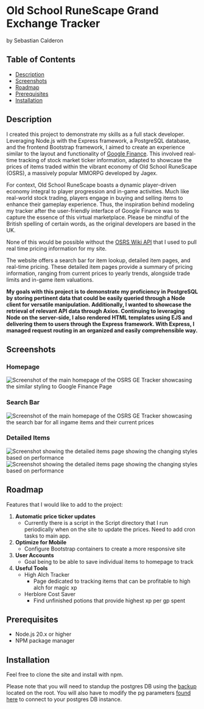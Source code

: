 # **Old School RuneScape Grand Exchange Tracker**
by Sebastian Calderon


## Table of Contents
- [Description](#description)
- [Screenshots](#screenshots)
- [Roadmap](#roadmap)
- [Prerequisites](#prerequisites)
- [Installation](#installation)

## Description
I created this project to demonstrate my skills as a full stack developer. Leveraging Node.js with the Express framework, a PostgreSQL database, and the frontend Bootstrap framework, I aimed to create an experience similar to the layout and functionality of [Google Finance](https://www.google.com/finance/?hl=en). This involved real-time tracking of stock market ticker information, adapted to showcase the prices of items traded within the vibrant economy of Old School RuneScape (OSRS), a massively popular MMORPG developed by Jagex.

For context, Old School RuneScape boasts a dynamic player-driven economy integral to player progression and in-game activities. Much like real-world stock trading, players engage in buying and selling items to enhance their gameplay experience. Thus, the inspiration behind modeling my tracker after the user-friendly interface of Google Finance was to capture the essence of this virtual marketplace. Please be mindful of the British spelling of certain words, as the original developers are based in the UK.

None of this would be possible without the [OSRS Wiki API](https://oldschool.runescape.wiki/w/RuneScape:Real-time_Prices) that I used to pull real time pricing information for my site.

The website offers a search bar for item lookup, detailed item pages, and real-time pricing. These detailed item pages provide a summary of pricing information, ranging from current prices to yearly trends, alongside trade limits and in-game item valuations.

**My goals with this project is to demonstrate my proficiency in PostgreSQL by storing pertinent data that could be easily queried through a Node client for versatile manipulation. Additionally, I wanted to showcase the retrieval of relevant API data through Axios. Continuing to leveraging Node on the server-side, I also rendered HTML templates using EJS and delivering them to users through the Express framework. With Express, I managed request routing in an organized and easily comprehensible way.**

## Screenshots
### Homepage
![Screenshot of the main homepage of the OSRS GE Tracker showcasing the similar styling to Google Finance Page](https://github.com/sabz333/OSRS-GE-Tracker/assets/66535527/a4423d53-6352-4b71-b622-16e2364597be)
### Search Bar
![Screenshot of the main homepage of the OSRS GE Tracker showcasing the search bar for all ingame items and their current prices](https://github.com/sabz333/OSRS-GE-Tracker/assets/66535527/d1dd48e6-9494-41c2-98c9-4add4acc766e)
### Detailed Items
![Screenshot showing the detailed items page showing the changing styles based on performance](https://github.com/sabz333/OSRS-GE-Tracker/assets/66535527/57cdcc7a-4da2-4183-be34-0829484e8263)
![Screenshot showing the detailed items page showing the changing styles based on performance](https://github.com/sabz333/OSRS-GE-Tracker/assets/66535527/c42a6bbf-2450-405b-888a-bdccc78750b2)


## Roadmap
Features that I would like to add to the project:
1. **Automatic price ticker updates**
    - Currently there is a script in the Script directory that I run periodically when on the site to update the prices. Need to add cron tasks to main app.
2. **Optimize for Mobile**
    - Configure Bootstrap containers to create a more responsive site
3. **User Accounts**
    - Goal being to be able to save individual items to homepage to track
4. **Useful Tools**
    - High Alch Tracker
      - Page dedicated to tracking items that can be profitable to high alch for magic xp
    - Herblore Cost Saver
      - Find unfinished potions that provide highest xp per gp spent
   
## Prerequisites
- Node.js 20.x or higher
- NPM package manager

## Installation
Feel free to clone the site and install with npm.

Please note that you will need to standup the postgres DB using the [backup](OSRS-GE-Tracker-Postgres-DB.sql) located on the root. You will also have to modify the pg parameters [found here](db/index.js) to connect to your postgres DB instance.
